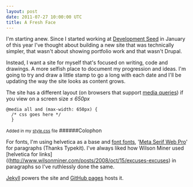 ```yaml
---
layout: post
date: 2011-07-27 10:00:00 UTC
title: A Fresh Face
---
```


I'm starting anew. Since I started working at [Development Seed](http://developmentseed.org/team/tristen-brown) in January of this year I've thought about 
building a new site that was technically simpler, that wasn't about showing portfolio work and that wasn't Drupal.

Instead, I want a site for myself that's focused on writing, code and drawings. A more selfish place to document my progression and ideas. I'm going to try and draw a little stamp to go a long with each date and I'll be updating the way the site looks as content grows.

The site has a different layout (on browsers that support [media queries](http://www.w3.org/TR/css3-mediaqueries)) if you view on a screen size _≤ 650px_

    @media all and (max-width: 650px) { 
      /* css goes here */
      }

<small>Added in my [style.css](/css/style.css) file</small>
######Colophon

For fonts, I'm using helvetica as a base and [font fonts](https://www.fontfont.com), '[Meta Serif Web Pro](http://typekit.com/fonts/ff-meta-serif-web-pro)' for paragraphs (Thanks Typekit). I've always liked how Wilson Miner used [helvetica for links]((http://www.wilsonminer.com/posts/2008/oct/15/excuses-excuses) in paragraphs so I've ruthlessly done the same.

[Jekyll](https://github.com/mojombo/jekyll) powers the site and [GitHub pages](http://pages/github.com) hosts it.